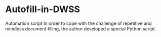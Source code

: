 # Autofill-in-DWSS
Automation script In order to cope with the challenge of repetitive and mindless document filling, the author developed a special Python script.
